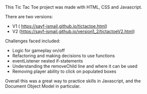 This Tic Tac Toe project was made with HTML, CSS and Javascript. 

There are two versions: 
- V1 ( https://sayf-ismail.github.io/tictactoe.html)
- V2 (https://sayf-ismail.github.io/version1_2/tictactoeV2.html)

Challenges faced included:

- Logic for gameplay on/off
- Refactoring and making decisions to use functions
- eventListener nested if-statements
- Understanding the removeChild line and where it can be used
- Removing player ability to click on populated boxes

Overall this was a great way to practice skills in Javascript, and the Document Object Model in particular.
